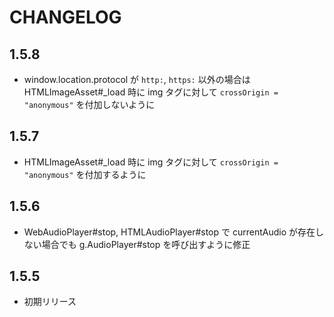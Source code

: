 # CHANGELOG

## 1.5.8
* window.location.protocol が `http:`, `https:` 以外の場合はHTMLImageAsset#_load 時に img タグに対して `crossOrigin = "anonymous"` を付加しないように

## 1.5.7
* HTMLImageAsset#_load 時に img タグに対して `crossOrigin = "anonymous"` を付加するように

## 1.5.6
* WebAudioPlayer#stop, HTMLAudioPlayer#stop で currentAudio が存在しない場合でも g.AudioPlayer#stop を呼び出すように修正

## 1.5.5
* 初期リリース
